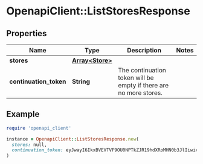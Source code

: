# OpenapiClient::ListStoresResponse

## Properties

| Name | Type | Description | Notes |
| ---- | ---- | ----------- | ----- |
| **stores** | [**Array&lt;Store&gt;**](Store.md) |  |  |
| **continuation_token** | **String** | The continuation token will be empty if there are no more stores. |  |

## Example

```ruby
require 'openapi_client'

instance = OpenapiClient::ListStoresResponse.new(
  stores: null,
  continuation_token: eyJwayI6IkxBVEVTVF9OU0NPTkZJR19hdXRoMHN0b3JlIiwic2siOiIxem1qbXF3MWZLZExTcUoyN01MdTdqTjh0cWgifQ&#x3D;&#x3D;
)
```

